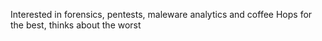 Interested in forensics, pentests, maleware analytics and coffee
Hops for the best, thinks about the worst


<!---
LetsChaos/LetsChaos is a ✨ special ✨ repository because its `README.md` (this file) appears on your GitHub profile.
You can click the Preview link to take a look at your changes.
--->
